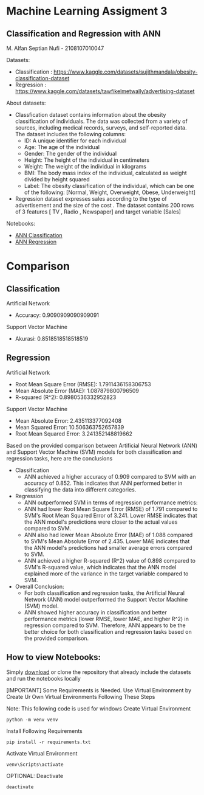 # Machine Learning Assigment 3
## Classification and Regression with ANN

M. Alfan Septian Nufi - 2108107010047

Datasets: 
-   Classification : https://www.kaggle.com/datasets/sujithmandala/obesity-classification-dataset
-   Regression : https://www.kaggle.com/datasets/tawfikelmetwally/advertising-dataset

About datasets:
-   Classfication dataset contains information about the obesity classification of individuals. The data was collected from a variety of sources, including medical records, surveys, and self-reported data. The dataset includes the following columns:
    -  ID: A unique identifier for each individual
    -  Age: The age of the individual
    -  Gender: The gender of the individual
    -  Height: The height of the individual in centimeters
    -  Weight: The weight of the individual in kilograms
    -  BMI: The body mass index of the individual, calculated as weight divided by height squared
    -  Label: The obesity classification of the individual, which can be one of the following: [Normal, Weight, Overweight, Obese, Underweight]
-   Regression dataset expresses sales according to the type of advertisement and the size of the cost .
The dataset contains 200 rows of 3 features [ TV , Radio , Newspaper] and target variable [Sales]

Notebooks: 
- [ANN Classification](ANN_Classification.ipynb) 
- [ANN Regression](ANN_Regression.ipynb)

# Comparison

## Classification
Artificial Network
-  Accuracy: 0.9090909090909091

Support Vector Machine
-  Akurasi: 0.8518518518518519

## Regression
Artificial Network
- Root Mean Square Error (RMSE): 1.7911436158306753
- Mean Absolute Error (MAE): 1.087879800796509
- R-squared (R^2): 0.8980536332952823

Support Vector Machine
- Mean Absolute Error: 2.435113377092408
- Mean Squared Error: 10.506363752657839
- Root Mean Squared Error: 3.241352148819662

Based on the provided comparison between Artificial Neural Network (ANN) and Support Vector Machine (SVM) models for both  classification and regression tasks, here are the conclusions

- Classification
    - ANN achieved a higher accuracy of 0.909 compared to SVM with an accuracy of 0.852. This indicates that ANN performed better in classifying the data into different categories.
- Regression
    - ANN outperformed SVM in terms of regression performance metrics:
    - ANN had lower Root Mean Square Error (RMSE) of 1.791 compared to SVM's Root Mean Squared Error of 3.241. Lower RMSE indicates that the ANN model's predictions were closer to the actual values compared to SVM.
    - ANN also had lower Mean Absolute Error (MAE) of 1.088 compared to SVM's Mean Absolute Error of 2.435. Lower MAE indicates that the ANN model's predictions had smaller average errors compared to SVM.
    - ANN achieved a higher R-squared (R^2) value of 0.898 compared to SVM's R-squared value, which indicates that the ANN model explained more of the variance in the target variable compared to SVM.
- Overall Conclusion:
    - For both classification and regression tasks, the Artificial Neural Network (ANN) model outperformed the Support Vector Machine (SVM) model.
    - ANN showed higher accuracy in classification and better performance metrics (lower RMSE, lower MAE, and higher R^2) in regression compared to SVM.
    Therefore, ANN appears to be the better choice for both classification and regression tasks based on the provided comparison.


## How to view Notebooks:
Simply [download](https://github.com/alfnsnff/Tugas2ML/archive/refs/heads/master.zip) or clone the repository that already include the datasets and run the notebooks locally

[IMPORTANT] Some Requirements is Needed. Use Virtual Environment by Create Ur Own Virtual Environments Following These Steps
 
Note: This following code is used for windows
Create Virtual Environment
```
python -m venv venv
```
Install Following Requirements
```
pip install -r requirements.txt
```
Activate Virtual Environment
```
venv\Scripts\activate
```
OPTIONAL: Deactivate
```
deactivate
```